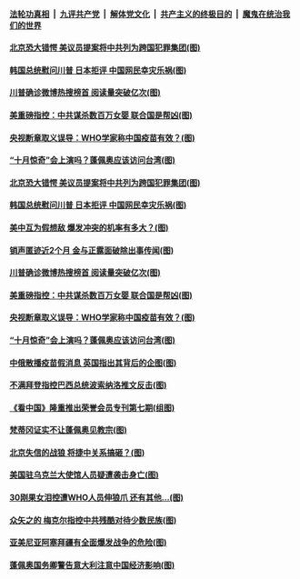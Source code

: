 

####  [法轮功真相](../../../../basic/blob/master/README.md?t=10031202) &nbsp;|&nbsp; [九评共产党](../../../../9ping.md/blob/master/README.md?t=10031202) &nbsp;|&nbsp; [解体党文化](../../../../jtdwh.md/blob/master/README.md?t=10031202)  &nbsp;|&nbsp; [共产主义的终极目的](../../../../gczydzjmd.md/blob/master/README.md?t=10031202) &nbsp;|&nbsp; [魔鬼在统治我们的世界](../../../../mgztzwmdsj.md/blob/master/README.md?t=10031202) 

#### [北京恐大错愕 美议员提案将中共列为跨国犯罪集团(图)](../pages/p9/948065.md?t=10031202) 

#### [韩国总统慰问川普 日本拒评 中国网民幸灾乐祸(图)](../pages/p9/948062.md?t=10031202) 

#### [川普确诊微博热搜榜首 阅读量突破亿次(图)](../pages/p9/947991.md?t=10031202) 

#### [美重磅指控：中共谋杀数百万女婴 联合国是帮凶(图)](../pages/p9/947965.md?t=10031202) 

#### [央视断章取义误导：WHO学家称中国疫苗有效？(图)](../pages/p9/947878.md?t=10031202) 

#### [“十月惊奇”会上演吗？蓬佩奥应该访问台湾(图)](../pages/p9/947946.md?t=10031202) 

#### [北京恐大错愕 美议员提案将中共列为跨国犯罪集团(图)](../pages/p9/948065.md?t=10031202) 

#### [韩国总统慰问川普 日本拒评 中国网民幸灾乐祸(图)](../pages/p9/948062.md?t=10031202) 

#### [美中互为假想敌 爆发冲突的机率有多大？(图)](../pages/p9/948058.md?t=10031202) 

#### [销声匿迹近2个月 金与正露面破除出事传闻(图)](../pages/p9/948003.md?t=10031202) 

#### [川普确诊微博热搜榜首 阅读量突破亿次(图)](../pages/p9/947991.md?t=10031202) 

#### [美重磅指控：中共谋杀数百万女婴 联合国是帮凶(图)](../pages/p9/947965.md?t=10031202) 

#### [央视断章取义误导：WHO学家称中国疫苗有效？(图)](../pages/p9/947878.md?t=10031202) 

#### [“十月惊奇”会上演吗？蓬佩奥应该访问台湾(图)](../pages/p9/947946.md?t=10031202) 

#### [中俄散播疫苗假消息 英国指出其背后的企图(图)](../pages/p9/947869.md?t=10031202) 

#### [不满拜登指控巴西总统波索纳洛推文反击(图)](../pages/p9/947938.md?t=10031202) 


#### [《看中国》隆重推出荣誉会员专刊第七期(组图)](../pages/p9/947768.md?t=10031202) 

#### [梵蒂冈证实不让蓬佩奥见教宗(图)](../pages/p9/947870.md?t=10031202) 

#### [北京失信的战狼 将捷中关系搞砸？(图)](../pages/p9/947850.md?t=10031202) 

#### [美国驻乌克兰大使馆人员疑遭袭击身亡(图)](../pages/p9/947822.md?t=10031202) 

#### [30刚果女泪控遭WHO人员伸狼爪 还有其他...(图)](../pages/p9/947767.md?t=10031202) 


#### [众矢之的 梅克尔指控中共残酷对待少数民族(图)](../pages/p9/947816.md?t=10031202) 

#### [亚美尼亚阿塞拜疆有全面爆发战争的危险(图)](../pages/p9/947813.md?t=10031202) 

#### [蓬佩奥国务卿警告意大利注意中国经济影响(图)](../pages/p9/947812.md?t=10031202) 

